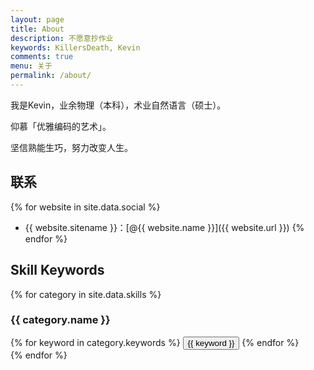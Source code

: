 ```yaml
---
layout: page
title: About
description: 不愿意抄作业
keywords: KillersDeath, Kevin
comments: true
menu: 关于
permalink: /about/
---
```


我是Kevin，业余物理（本科），术业自然语言（硕士）。

仰慕「优雅编码的艺术」。

坚信熟能生巧，努力改变人生。

## 联系

{% for website in site.data.social %}
* {{ website.sitename }}：[@{{ website.name }}]({{ website.url }})
{% endfor %}

## Skill Keywords

{% for category in site.data.skills %}
### {{ category.name }}
<div class="btn-inline">
{% for keyword in category.keywords %}
<button class="btn btn-outline" type="button">{{ keyword }}</button>
{% endfor %}
</div>
{% endfor %}
